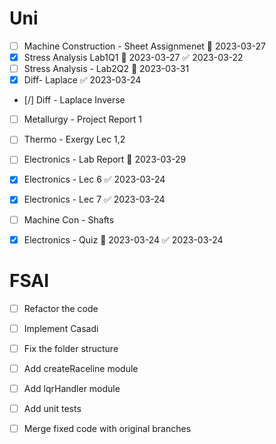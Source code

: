 # Uni
- [ ] Machine Construction - Sheet Assignmenet 📅 2023-03-27 
- [x] Stress Analysis Lab1Q1 📅 2023-03-27 ✅ 2023-03-22
- [ ] Stress Analysis - Lab2Q2 📅 2023-03-31
- [x] Diff- Laplace ✅ 2023-03-24
- [/] Diff - Laplace Inverse
- [ ] Metallurgy - Project Report 1
- [ ] Thermo - Exergy Lec 1,2
- [ ] Electronics - Lab Report 📅 2023-03-29 
- [x] Electronics - Lec 6 ✅ 2023-03-24
- [x] Electronics - Lec 7 ✅ 2023-03-24
- [ ] Machine Con - Shafts
- [x] Electronics - Quiz 📅 2023-03-24 ✅ 2023-03-24


# FSAI
- [ ] Refactor the code
- [ ] Implement Casadi
- [ ] Fix the folder structure
- [ ] Add createRaceline module
- [ ] Add lqrHandler module
- [ ] Add unit tests
- [ ] Merge fixed code with original branches


